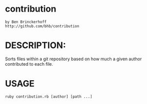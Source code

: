contribution
=========
    by Ben Brinckerhoff
    http://github.com/bhb/contribution

DESCRIPTION:
============

Sorts files within a git repository based on how much a given author contributed to each file.

USAGE
=====

    ruby contribution.rb [author] [path ...]